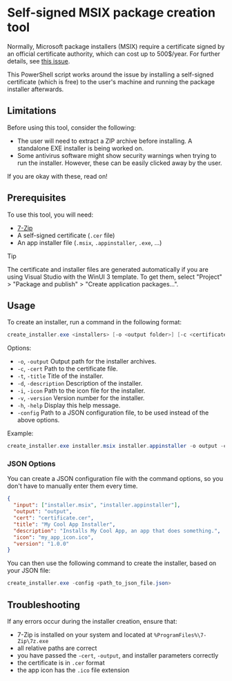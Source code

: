 # Self-signed MSIX package creation tool

Normally, Microsoft package installers (MSIX) require a certificate signed by an official certificate authority, which can cost up to 500$/year. For further details, see [this issue](https://github.com/microsoft/msix-packaging/issues/332).

This PowerShell script works around the issue by installing a self-signed certificate (which is free) to the user's machine and running the package installer afterwards.

## Limitations

Before using this tool, consider the following:

- The user will need to extract a ZIP archive before installing. A standalone EXE installer is being worked on.
- Some antivirus software might show security warnings when trying to run the installer. However, these can be easily clicked away by the user.

If you are okay with these, read on!

## Prerequisites

To use this tool, you will need:

- [7-Zip](https://www.7-zip.org/)
- A self-signed certificate (`.cer` file)
- An app installer file (`.msix`, `.appinstaller`, `.exe`, ...)

> [!TIP]
> The certificate and installer files are generated automatically if you are using Visual Studio with the WinUI 3 template. To get them, select "Project" > "Package and publish" > "Create application packages...".

## Usage

To create an installer, run a command in the following format:

```powershell
create_installer.exe <installers> [-o <output folder>] [-c <certificate.cer>] [-t <title>] [-d <description>] [-i <icon.ico>] [-v <version>]
```

Options:

- `-o`,  `-output`         Output path for the installer archives.
- `-c`,  `-cert`           Path to the certificate file.
- `-t`,  `-title`          Title of the installer.
- `-d`,  `-description`    Description of the installer.
- `-i`,  `-icon`           Path to the icon file for the installer.
- `-v`,  `-version`        Version number for the installer.
- `-h`,  `-help`           Display this help message.
- `-config`                Path to a JSON configuration file, to be used instead of the above options.

Example:

```powershell
create_installer.exe installer.msix installer.appinstaller -o output -c certificate.cer -t 'My Cool App Installer' -d 'Installs My Cool App, an app that does something.' -i my_app_icon.ico -v '1.0.0'"
```

### JSON Options

You can create a JSON configuration file with the command options, so you don't have to manually enter them every time.

```json
{
  "input": ["installer.msix", "installer.appinstaller"],
  "output": "output",
  "cert": "certificate.cer",
  "title": "My Cool App Installer",
  "description": "Installs My Cool App, an app that does something.",
  "icon": "my_app_icon.ico",
  "version": "1.0.0"
}
```

You can then use the following command to create the installer, based on your JSON file:

```powershell
create_installer.exe -config <path_to_json_file.json>
```

## Troubleshooting

If any errors occur during the installer creation, ensure that:

- 7-Zip is installed on your system and located at `%ProgramFiles%\7-Zip\7z.exe`
- all relative paths are correct
- you have passed the `-cert`, `-output`, and installer parameters correctly
- the certificate is in `.cer` format
- the app icon has the `.ico` file extension
